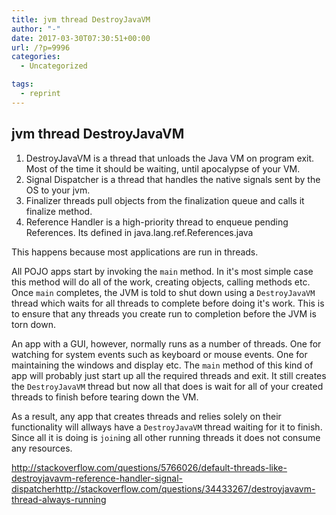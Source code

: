 ```yaml
---
title: jvm thread DestroyJavaVM
author: "-"
date: 2017-03-30T07:30:51+00:00
url: /?p=9996
categories:
  - Uncategorized

tags:
  - reprint
---
```

## jvm thread DestroyJavaVM
  1. DestroyJavaVM is a thread that unloads the Java VM on program exit. Most of the time it should be waiting, until apocalypse of your VM.
  2. Signal Dispatcher is a thread that handles the native signals sent by the OS to your jvm.
  3. Finalizer threads pull objects from the finalization queue and calls it finalize method.
  4. Reference Handler is a high-priority thread to enqueue pending References. Its defined in java.lang.ref.References.java


This happens because most applications are run in threads.

All POJO apps start by invoking the `main` method. In it's most simple case this method will do all of the work, creating objects, calling methods etc. Once `main` completes, the JVM is told to shut down using a `DestroyJavaVM` thread which waits for all threads to complete before doing it's work. This is to ensure that any threads you create run to completion before the JVM is torn down.

An app with a GUI, however, normally runs as a number of threads. One for watching for system events such as keyboard or mouse events. One for maintaining the windows and display etc. The `main` method of this kind of app will probably just start up all the required threads and exit. It still creates the `DestroyJavaVM` thread but now all that does is wait for all of your created threads to finish before tearing down the VM.

As a result, any app that creates threads and relies solely on their functionality will allways have a `DestroyJavaVM` thread waiting for it to finish. Since all it is doing is `join`ing all other running threads it does not consume any resources.


http://stackoverflow.com/questions/5766026/default-threads-like-destroyjavavm-reference-handler-signal-dispatcherhttp://stackoverflow.com/questions/34433267/destroyjavavm-thread-always-running